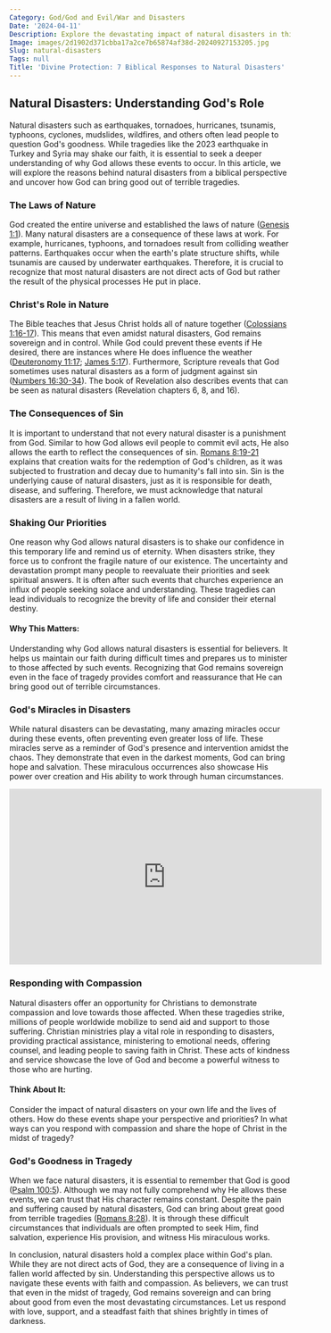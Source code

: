 ```yaml
---
Category: God/God and Evil/War and Disasters
Date: '2024-04-11'
Description: Explore the devastating impact of natural disasters in this insightful article. Learn about their causes, consequences, and ways to mitigate their effects.
Image: images/2d1902d371cbba17a2ce7b65874af38d-20240927153205.jpg
Slug: natural-disasters
Tags: null
Title: 'Divine Protection: 7 Biblical Responses to Natural Disasters'
---
```


## Natural Disasters: Understanding God's Role

Natural disasters such as earthquakes, tornadoes, hurricanes, tsunamis, typhoons, cyclones, mudslides, wildfires, and others often lead people to question God's goodness. While tragedies like the 2023 earthquake in Turkey and Syria may shake our faith, it is essential to seek a deeper understanding of why God allows these events to occur. In this article, we will explore the reasons behind natural disasters from a biblical perspective and uncover how God can bring good out of terrible tragedies.

### The Laws of Nature
God created the entire universe and established the laws of nature ([Genesis 1:1](https://www.bibleref.com/Genesis/1/Genesis-1-1.html)). Many natural disasters are a consequence of these laws at work. For example, hurricanes, typhoons, and tornadoes result from colliding weather patterns. Earthquakes occur when the earth's plate structure shifts, while tsunamis are caused by underwater earthquakes. Therefore, it is crucial to recognize that most natural disasters are not direct acts of God but rather the result of the physical processes He put in place.

### Christ's Role in Nature
The Bible teaches that Jesus Christ holds all of nature together ([Colossians 1:16-17](https://www.bibleref.com/Colossians/1/Colossians-1-16.html)). This means that even amidst natural disasters, God remains sovereign and in control. While God could prevent these events if He desired, there are instances where He does influence the weather ([Deuteronomy 11:17](https://www.bibleref.com/Deuteronomy/11/Deuteronomy-11-17.html); [James 5:17](https://www.bibleref.com/James/5/James-5-17.html)). Furthermore, Scripture reveals that God sometimes uses natural disasters as a form of judgment against sin ([Numbers 16:30-34](https://www.bibleref.com/Numbers/16/Numbers-16-30.html)). The book of Revelation also describes events that can be seen as natural disasters (Revelation chapters 6, 8, and 16).

### The Consequences of Sin
It is important to understand that not every natural disaster is a punishment from God. Similar to how God allows evil people to commit evil acts, He also allows the earth to reflect the consequences of sin. [Romans 8:19-21](https://www.bibleref.com/Romans/8/Romans-8-19.html) explains that creation waits for the redemption of God's children, as it was subjected to frustration and decay due to humanity's fall into sin. Sin is the underlying cause of natural disasters, just as it is responsible for death, disease, and suffering. Therefore, we must acknowledge that natural disasters are a result of living in a fallen world.

### Shaking Our Priorities
One reason why God allows natural disasters is to shake our confidence in this temporary life and remind us of eternity. When disasters strike, they force us to confront the fragile nature of our existence. The uncertainty and devastation prompt many people to reevaluate their priorities and seek spiritual answers. It is often after such events that churches experience an influx of people seeking solace and understanding. These tragedies can lead individuals to recognize the brevity of life and consider their eternal destiny.

#### Why This Matters:
Understanding why God allows natural disasters is essential for believers. It helps us maintain our faith during difficult times and prepares us to minister to those affected by such events. Recognizing that God remains sovereign even in the face of tragedy provides comfort and reassurance that He can bring good out of terrible circumstances.

### God's Miracles in Disasters
While natural disasters can be devastating, many amazing miracles occur during these events, often preventing even greater loss of life. These miracles serve as a reminder of God's presence and intervention amidst the chaos. They demonstrate that even in the darkest moments, God can bring hope and salvation. These miraculous occurrences also showcase His power over creation and His ability to work through human circumstances.


<iframe width="560" height="315" src="https://www.youtube.com/embed/X4ZF9OwY4YM" frameborder="0" allow="autoplay; encrypted-media" allowfullscreen></iframe>


### Responding with Compassion
Natural disasters offer an opportunity for Christians to demonstrate compassion and love towards those affected. When these tragedies strike, millions of people worldwide mobilize to send aid and support to those suffering. Christian ministries play a vital role in responding to disasters, providing practical assistance, ministering to emotional needs, offering counsel, and leading people to saving faith in Christ. These acts of kindness and service showcase the love of God and become a powerful witness to those who are hurting.

#### Think About It:
Consider the impact of natural disasters on your own life and the lives of others. How do these events shape your perspective and priorities? In what ways can you respond with compassion and share the hope of Christ in the midst of tragedy?

### God's Goodness in Tragedy
When we face natural disasters, it is essential to remember that God is good ([Psalm 100:5](https://www.bibleref.com/Psalm/100/Psalm-100-5.html)). Although we may not fully comprehend why He allows these events, we can trust that His character remains constant. Despite the pain and suffering caused by natural disasters, God can bring about great good from terrible tragedies ([Romans 8:28](https://www.bibleref.com/Romans/8/Romans-8-28.html)). It is through these difficult circumstances that individuals are often prompted to seek Him, find salvation, experience His provision, and witness His miraculous works.

In conclusion, natural disasters hold a complex place within God's plan. While they are not direct acts of God, they are a consequence of living in a fallen world affected by sin. Understanding this perspective allows us to navigate these events with faith and compassion. As believers, we can trust that even in the midst of tragedy, God remains sovereign and can bring about good from even the most devastating circumstances. Let us respond with love, support, and a steadfast faith that shines brightly in times of darkness.